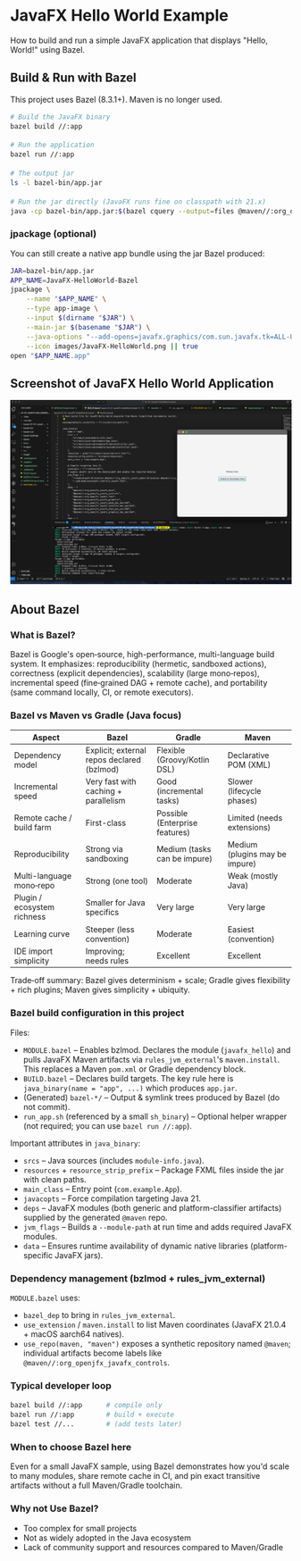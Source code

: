 # JavaFX Hello World Example

How to build and run a simple JavaFX application that displays "Hello, World!" using Bazel.

## Build & Run with Bazel

This project uses Bazel (8.3.1+). Maven is no longer used.

```bash
# Build the JavaFX binary
bazel build //:app

# Run the application
bazel run //:app

# The output jar
ls -l bazel-bin/app.jar

# Run the jar directly (JavaFX runs fine on classpath with 21.x)
java -cp bazel-bin/app.jar:$(bazel cquery --output=files @maven//:org_openjfx_javafx_controls) com.example.App
```

### jpackage (optional)

You can still create a native app bundle using the jar Bazel produced:

```bash
JAR=bazel-bin/app.jar
APP_NAME=JavaFX-HelloWorld-Bazel
jpackage \
	--name "$APP_NAME" \
	--type app-image \
	--input $(dirname "$JAR") \
	--main-jar $(basename "$JAR") \
	--java-options "--add-opens=javafx.graphics/com.sun.javafx.tk=ALL-UNNAMED" \
	--icon images/JavaFX-HelloWorld.png || true
open "$APP_NAME.app"
```

## Screenshot of JavaFX Hello World Application

![JavaFX Hello World built with Bazel](images/JavaFX-built-with-bazel.png)

## About Bazel

### What is Bazel?
Bazel is Google's open‑source, high-performance, multi-language build system. It emphasizes: reproducibility (hermetic, sandboxed actions), correctness (explicit dependencies), scalability (large mono‑repos), incremental speed (fine‑grained DAG + remote cache), and portability (same command locally, CI, or remote executors).

### Bazel vs Maven vs Gradle (Java focus)
 
| Aspect | Bazel | Gradle | Maven |
|--------|-------|--------|-------|
| Dependency model | Explicit; external repos declared (bzlmod) | Flexible (Groovy/Kotlin DSL) | Declarative POM (XML) |
| Incremental speed | Very fast with caching + parallelism | Good (incremental tasks) | Slower (lifecycle phases) |
| Remote cache / build farm | First-class | Possible (Enterprise features) | Limited (needs extensions) |
| Reproducibility | Strong via sandboxing | Medium (tasks can be impure) | Medium (plugins may be impure) |
| Multi-language mono‑repo | Strong (one tool) | Moderate | Weak (mostly Java) |
| Plugin / ecosystem richness | Smaller for Java specifics | Very large | Very large |
| Learning curve | Steeper (less convention) | Moderate | Easiest (convention) |
| IDE import simplicity | Improving; needs rules | Excellent | Excellent |

Trade‑off summary: Bazel gives determinism + scale; Gradle gives flexibility + rich plugins; Maven gives simplicity + ubiquity.

### Bazel build configuration in this project
 
Files:

* `MODULE.bazel` – Enables bzlmod. Declares the module (`javafx_hello`) and pulls JavaFX Maven artifacts via `rules_jvm_external`'s `maven.install`. This replaces a Maven `pom.xml` or Gradle dependency block.
* `BUILD.bazel` – Declares build targets. The key rule here is `java_binary(name = "app", ...)` which produces `app.jar`.
* (Generated) `bazel-*/` – Output & symlink trees produced by Bazel (do not commit).
* `run_app.sh` (referenced by a small `sh_binary`) – Optional helper wrapper (not required; you can use `bazel run //:app`).

Important attributes in `java_binary`:

* `srcs` – Java sources (includes `module-info.java`).
* `resources` + `resource_strip_prefix` – Package FXML files inside the jar with clean paths.
* `main_class` – Entry point (`com.example.App`).
* `javacopts` – Force compilation targeting Java 21.
* `deps` – JavaFX modules (both generic and platform-classifier artifacts) supplied by the generated `@maven` repo.
* `jvm_flags` – Builds a `--module-path` at run time and adds required JavaFX modules.
* `data` – Ensures runtime availability of dynamic native libraries (platform-specific JavaFX jars).

### Dependency management (bzlmod + rules_jvm_external)
 
`MODULE.bazel` uses:

* `bazel_dep` to bring in `rules_jvm_external`.
* `use_extension` / `maven.install` to list Maven coordinates (JavaFX 21.0.4 + macOS aarch64 natives).
* `use_repo(maven, "maven")` exposes a synthetic repository named `@maven`; individual artifacts become labels like `@maven//:org_openjfx_javafx_controls`.

### Typical developer loop
 
```bash
bazel build //:app      # compile only
bazel run //:app        # build + execute
bazel test //...        # (add tests later)
```

 
### When to choose Bazel here

Even for a small JavaFX sample, using Bazel demonstrates how you'd scale to many modules, share remote cache in CI, and pin exact transitive artifacts without a full Maven/Gradle toolchain.


### Why not Use Bazel?

- Too complex for small projects
- Not as widely adopted in the Java ecosystem
- Lack of community support and resources compared to Maven/Gradle